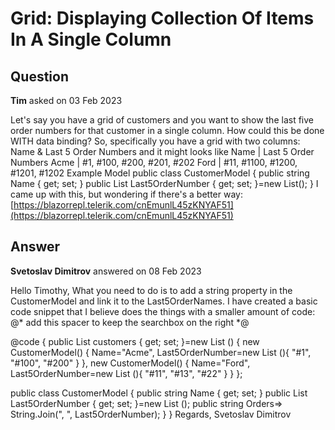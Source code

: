 # Grid: Displaying Collection Of Items In A Single Column

## Question

**Tim** asked on 03 Feb 2023

Let's say you have a grid of customers and you want to show the last five order numbers for that customer in a single column. How could this be done WITH data binding? So, specifically you have a grid with two columns: Name & Last 5 Order Numbers and it might looks like Name | Last 5 Order Numbers Acme | #1, #100, #200, #201, #202 Ford | #11, #1100, #1200, #1201, #1202 Example Model public class CustomerModel { public string Name { get; set; } public List <string> Last5OrderNumber { get; set; }=new List<string>();
} I came up with this, but wondering if there's a better way: [https://blazorrepl.telerik.com/cnEmunlL45zKNYAF51](https://blazorrepl.telerik.com/cnEmunlL45zKNYAF51)

## Answer

**Svetoslav Dimitrov** answered on 08 Feb 2023

Hello Timothy, What you need to do is to add a string property in the CustomerModel and link it to the Last5OrderNames. I have created a basic code snippet that I believe does the things with a smaller amount of code: <TelerikGrid Data=@customers Pageable="true" Height="400px"> <GridToolBarTemplate> <span class="k-toolbar-spacer"> </span> @* add this spacer to keep the searchbox on the right *@<div onkeydown="event.stopPropagation()"> <GridSearchBox /> </div> </GridToolBarTemplate> <GridColumns> <GridColumn Field="@(nameof(CustomerModel.Name))" /> <GridColumn Field=@nameof(CustomerModel.Orders) /> </GridColumns> </TelerikGrid> @code {
public List <CustomerModel> customers { get; set; }=new List <CustomerModel> ()
{
new CustomerModel()
{
Name="Acme",
Last5OrderNumber=new List <string> (){ "#1", "#100", "#200" }
},
new CustomerModel()
{
Name="Ford",
Last5OrderNumber=new List <string> (){ "#11", "#13", "#22" }
}
};

public class CustomerModel
{
public string Name { get; set; }
public List <string> Last5OrderNumber { get; set; }=new List <string> (); public string Orders=> String.Join(", ", Last5OrderNumber); }
} Regards, Svetoslav Dimitrov
